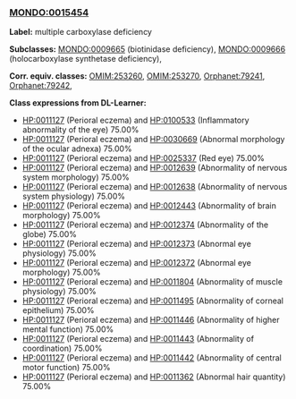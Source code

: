 
### [MONDO:0015454](http://purl.obolibrary.org/obo/MONDO_0015454)
**Label:** multiple carboxylase deficiency

**Subclasses:** [MONDO:0009665](http://purl.obolibrary.org/obo/MONDO_0009665) (biotinidase deficiency), [MONDO:0009666](http://purl.obolibrary.org/obo/MONDO_0009666) (holocarboxylase synthetase deficiency), 

**Corr. equiv. classes:** [OMIM:253260](http://purl.obolibrary.org/obo/OMIM_253260), [OMIM:253270](http://purl.obolibrary.org/obo/OMIM_253270), [Orphanet:79241](http://www.orpha.net/ORDO/Orphanet_79241), [Orphanet:79242](http://www.orpha.net/ORDO/Orphanet_79242), 

**Class expressions from DL-Learner:**

- [HP:0011127](http://purl.obolibrary.org/obo/HP_0011127) (Perioral eczema) and [HP:0100533](http://purl.obolibrary.org/obo/HP_0100533) (Inflammatory abnormality of the eye) 75.00%
- [HP:0011127](http://purl.obolibrary.org/obo/HP_0011127) (Perioral eczema) and [HP:0030669](http://purl.obolibrary.org/obo/HP_0030669) (Abnormal morphology of the ocular adnexa) 75.00%
- [HP:0011127](http://purl.obolibrary.org/obo/HP_0011127) (Perioral eczema) and [HP:0025337](http://purl.obolibrary.org/obo/HP_0025337) (Red eye) 75.00%
- [HP:0011127](http://purl.obolibrary.org/obo/HP_0011127) (Perioral eczema) and [HP:0012639](http://purl.obolibrary.org/obo/HP_0012639) (Abnormality of nervous system morphology) 75.00%
- [HP:0011127](http://purl.obolibrary.org/obo/HP_0011127) (Perioral eczema) and [HP:0012638](http://purl.obolibrary.org/obo/HP_0012638) (Abnormality of nervous system physiology) 75.00%
- [HP:0011127](http://purl.obolibrary.org/obo/HP_0011127) (Perioral eczema) and [HP:0012443](http://purl.obolibrary.org/obo/HP_0012443) (Abnormality of brain morphology) 75.00%
- [HP:0011127](http://purl.obolibrary.org/obo/HP_0011127) (Perioral eczema) and [HP:0012374](http://purl.obolibrary.org/obo/HP_0012374) (Abnormality of the globe) 75.00%
- [HP:0011127](http://purl.obolibrary.org/obo/HP_0011127) (Perioral eczema) and [HP:0012373](http://purl.obolibrary.org/obo/HP_0012373) (Abnormal eye physiology) 75.00%
- [HP:0011127](http://purl.obolibrary.org/obo/HP_0011127) (Perioral eczema) and [HP:0012372](http://purl.obolibrary.org/obo/HP_0012372) (Abnormal eye morphology) 75.00%
- [HP:0011127](http://purl.obolibrary.org/obo/HP_0011127) (Perioral eczema) and [HP:0011804](http://purl.obolibrary.org/obo/HP_0011804) (Abnormality of muscle physiology) 75.00%
- [HP:0011127](http://purl.obolibrary.org/obo/HP_0011127) (Perioral eczema) and [HP:0011495](http://purl.obolibrary.org/obo/HP_0011495) (Abnormality of corneal epithelium) 75.00%
- [HP:0011127](http://purl.obolibrary.org/obo/HP_0011127) (Perioral eczema) and [HP:0011446](http://purl.obolibrary.org/obo/HP_0011446) (Abnormality of higher mental function) 75.00%
- [HP:0011127](http://purl.obolibrary.org/obo/HP_0011127) (Perioral eczema) and [HP:0011443](http://purl.obolibrary.org/obo/HP_0011443) (Abnormality of coordination) 75.00%
- [HP:0011127](http://purl.obolibrary.org/obo/HP_0011127) (Perioral eczema) and [HP:0011442](http://purl.obolibrary.org/obo/HP_0011442) (Abnormality of central motor function) 75.00%
- [HP:0011127](http://purl.obolibrary.org/obo/HP_0011127) (Perioral eczema) and [HP:0011362](http://purl.obolibrary.org/obo/HP_0011362) (Abnormal hair quantity) 75.00%


